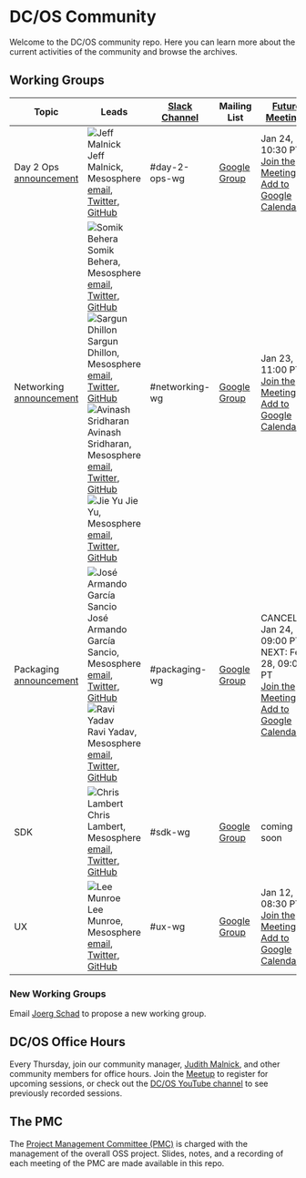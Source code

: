 # DC/OS Community
Welcome to the DC/OS community repo. Here you can learn more about the current activities of the community and browse the archives.

## Working Groups

| Topic | Leads | [Slack Channel](http://chat.dcos.io/) | Mailing List | [Future Meetings](https://calendar.google.com/calendar/embed?src=mesosphere.io_1iu6qkkrmnghb61ntfrp5fc46o%40group.calendar.google.com&ctz=America/Los_Angeles) |
|-------|-------|---------------|--------------|----------|
| Day 2 Ops <br> [announcement](https://dcos.io/blog/2016/join-the-dc-os-day-2-operations-working-group/index.html) | ![Jeff Malnick](https://avatars3.githubusercontent.com/u/4028224?v=3&s=35) Jeff Malnick, Mesosphere <br> [email](mailto:jeff@mesosphere.io), [Twitter](https://twitter.com/malnick), [GitHub](https://github.com/malnick) | #day-2-ops-wg | [Google Group](https://groups.google.com/a/dcos.io/forum/#!forum/day-2-ops-wg) | Jan 24, 10:30 PT <br> [Join the Meeting](https://zoom.us/j/5214852707) <br> [Add to Google Calendar](https://calendar.google.com/calendar/event?action=TEMPLATE&tmeid=OGcyYmZxN2FsZmNzZG92c2VxaGczYjYyc2tfMjAxNzAxMjRUMTgzMDAwWiBtZXNvc3BoZXJlLmlvXzFpdTZxa2tybW5naGI2MW50ZnJwNWZjNDZvQGc&tmsrc=mesosphere.io_1iu6qkkrmnghb61ntfrp5fc46o%40group.calendar.google.com) |
| Networking <br> [announcement](https://dcos.io/blog/2016/join-the-dc-os-networking-working-group/index.html) |  ![Somik Behera](https://avatars2.githubusercontent.com/u/714442?v=3&s=35) Somik Behera, Mesosphere <br> [email](mailto:somik@mesosphere.io), [Twitter](https://twitter.com/strikesme), [GitHub](https://github.com/somikbehera) <br> ![Sargun Dhillon](https://avatars1.githubusercontent.com/u/750148?v=3&s=35) Sargun Dhillon, Mesosphere <br> [email](mailto:sargun@mesosphere.io), [Twitter](https://twitter.com/sargun), [GitHub](https://github.com/sargun) <br> ![Avinash Sridharan](https://avatars3.githubusercontent.com/u/3128730?v=3&s=35) Avinash Sridharan, Mesosphere <br> [email](mailto:avinash@mesosphere.io), [Twitter](https://twitter.com/av1nash_s), [GitHub](https://github.com/asridharan) <br> ![Jie Yu](https://avatars2.githubusercontent.com/u/1778745?v=3&s=35) Jie Yu, Mesosphere <br> [email](mailto:jie@mesosphere.io), [Twitter](https://twitter.com/jie_yu), [GitHub](https://github.com/jieyu) | #networking-wg | [Google Group](https://groups.google.com/a/dcos.io/forum/#!forum/networking-wg) | Jan 23, 11:00 PT <br> [Join the Meeting](https://zoom.us/j/5214852707) <br> [Add to Google Calendar](https://calendar.google.com/calendar/event?action=TEMPLATE&tmeid=ZWV2MzBtbDUwMmlzY3JhZjQ2cHY2OG5samtfMjAxNzAxMjNUMTkwMDAwWiBtZXNvc3BoZXJlLmlvXzFpdTZxa2tybW5naGI2MW50ZnJwNWZjNDZvQGc&tmsrc=mesosphere.io_1iu6qkkrmnghb61ntfrp5fc46o%40group.calendar.google.com) |
| Packaging <br> [announcement](https://dcos.io/blog/2016/join-the-dc-os-packaging-working-group/index.html)| ![José Armando García Sancio](https://avatars0.githubusercontent.com/u/794394?v=3&s=35) José Armando García Sancio, Mesosphere  <br> [email](mailto:jose@mesosphere.io), [Twitter](https://twitter.com/jagsancio), [GitHub](https://github.com/jsancio) <br> ![Ravi Yadav](https://avatars2.githubusercontent.com/u/1666717?v=3&s=35) Ravi Yadav, Mesosphere <br> [email](mailto:ryadav@mesosphere.io), [Twitter](https://twitter.com/RaaveYadav), [GitHub](https://github.com/ryadav88) | #packaging-wg | [Google Group](https://groups.google.com/a/dcos.io/forum/#!forum/packaging-wg) | CANCELED: Jan 24, 09:00 PT <br> NEXT: Feb 28, 09:00 PT <br> [Join the Meeting](https://zoom.us/j/5214852707) <br> [Add to Google Calendar](https://calendar.google.com/calendar/event?action=TEMPLATE&tmeid=aWZqZ2sxaXN2OHA4N2k5NGNhOGZlamJnNTRfMjAxNzAxMjRUMTcwMDAwWiBtZXNvc3BoZXJlLmlvXzFpdTZxa2tybW5naGI2MW50ZnJwNWZjNDZvQGc&tmsrc=mesosphere.io_1iu6qkkrmnghb61ntfrp5fc46o%40group.calendar.google.com) |
| SDK | ![Chris Lambert](https://avatars3.githubusercontent.com/u/19239758?v=3&s=35) Chris Lambert, Mesosphere <br> [email](mailto:clambert@mesosphere.io), [Twitter](https://twitter.com/clambert), [GitHub](https://github.com/triclambert) | #sdk-wg | [Google Group](https://groups.google.com/a/dcos.io/forum/#!forum/sdk-wg) | coming soon |
| UX | ![Lee Munroe](https://avatars3.githubusercontent.com/u/15963?v=3&s=35) Lee Munroe, Mesosphere <br> [email](mailto:lee@mesosphere.io), [Twitter](https://twitter.com/leemunroe), [GitHub](https://github.com/leemunroe) | #ux-wg | [Google Group](https://groups.google.com/a/dcos.io/forum/#!forum/ux-wg) | Jan 12, 08:30 PT <br> [Join the Meeting](https://zoom.us/j/5214852707) <br> [Add to Google Calendar](https://calendar.google.com/calendar/event?action=TEMPLATE&tmeid=MWZuOGQwam0xNHFiYmdnNTgzcDMybzVkOTAgbWVzb3NwaGVyZS5pb18xaXU2cWtrcm1uZ2hiNjFudGZycDVmYzQ2b0Bn&tmsrc=mesosphere.io_1iu6qkkrmnghb61ntfrp5fc46o%40group.calendar.google.com) |

### New Working Groups
Email [Joerg Schad](mailto:joerg@mesosphere.com) to propose a new working group.

## DC/OS Office Hours
Every Thursday, join our community manager, [Judith Malnick](mailto:jmalnick@mesosphere.io), and other community members for office hours. Join the [Meetup](https://www.meetup.com/DC-OS-Online-Meetup/) to register for upcoming sessions, or check out the [DC/OS YouTube channel](https://www.youtube.com/playlist?list=PLVWqoBEzghqdpHYXcOESRPLJseA6cRT_q) to see previously recorded sessions.

## The PMC
The [Project Management Committee (PMC)](pmc) is charged with the management of the overall OSS project. Slides, notes, and a recording of each meeting of the PMC are made available in this repo.
